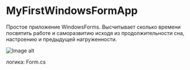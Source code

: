 # MyFirstWindowsFormApp
Простое приложение WindowsForms. Высчитывает сколько времени посвятить работе и саморазвитию исходя из продолжительности сна, настроению и предыдущей нагруженности.

![Image alt](https://github.com/yuryf1/MyFirstWindowsFormApp/raw/master/image.png)

логика: Form.cs
